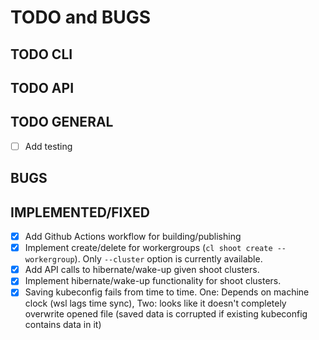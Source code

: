 # TODO and BUGS

## TODO CLI

## TODO API

## TODO GENERAL

* [ ] Add testing

## BUGS

## IMPLEMENTED/FIXED

* [x] Add Github Actions workflow for building/publishing
* [x] Implement create/delete for workergroups (`cl shoot create --workergroup`). Only `--cluster` option is currently available.
* [x] Add API calls to hibernate/wake-up given shoot clusters.
* [x] Implement hibernate/wake-up functionality for shoot clusters.
* [x] Saving kubeconfig fails from time to time. One: Depends on machine clock (wsl lags time sync), Two: looks like it doesn't completely overwrite opened file (saved data is corrupted if existing kubeconfig contains data in it)
